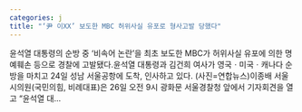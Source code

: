 ```yaml
---
categories: j
title: "‘尹 이XX’ 보도한 MBC 허위사실 유포로 형사고발 당했다"
---
```

 윤석열 대통령의 순방 중 ‘비속어 논란’을 최초 보도한 MBC가 허위사실 유포에 의한 명예훼손 등으로 경찰에 고발됐다.윤석열 대통령과 김건희 여사가 영국ㆍ미국ㆍ캐나다 순방을 마치고 24일 성남 서울공항에 도착,  인사하고 있다. (사진=연합뉴스)이종배 서울시의원(국민의힘, 비례대표)은 26일 오전 9시 광화문 서울경찰청 앞에서 기자회견을 열고 “윤석열 대...